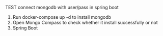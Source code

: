 TEST connect mongodb with user/pass in spring boot

1. Run docker-compose up -d to install mongodb
2. Open Mongo Compass to check whether it install successfully or not
3. Spring Boot
